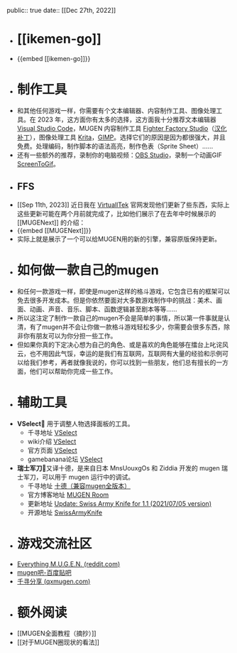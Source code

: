 public:: true
date::  [[Dec 27th, 2022]]

- # [[ikemen-go]]
- {{embed [[ikemen-go]]}}
- # 制作工具
- 和其他任何游戏一样，你需要有个文本编辑器、内容制作工具、图像处理工具。在 2023 年，这方面你有太多的选择，这方面我十分推荐文本编辑器 [Visual Studio Code](https://code.visualstudio.com/)，MUGEN 内容制作工具 [Fighter Factory Studio](http://fighterfactory.virtualltek.com/)（[汉化补丁](https://qxmugen.com/tools/10049)），图像处理工具 [Krita](https://apps.kde.org/zh-cn/krita/)，[GIMP](https://www.gimp.org/)。选择它们的原因是因为都很强大，并且免费。处理编码，制作脚本的语法高亮，制作色表（Sprite Sheet）……
- 还有一些额外的推荐，录制你的电脑视频：[OBS Studio](https://obsproject.com/)，录制一个动画GIF [ScreenToGif](https://www.screentogif.com/)。
- ## FFS
- [[Sep 11th, 2023]] 近日我在 [VirtuallTek](https://virtualltek.com/) 官网发现他们更新了些东西，实际上这些更新可能在两个月前就完成了，比如他们展示了在去年中时候展示的 [[MUGENext]] 的介绍：
- {{embed [[MUGENext]]}}
- 实际上就是展示了一个可以给MUGEN用的新的引擎，兼容原版保持更新。
- # 如何做一款自己的mugen
- 和任何一款游戏一样，即使是mugen这样的格斗游戏，它包含已有的框架可以免去很多开发成本。但是你依然要面对大多数游戏制作中的挑战：美术、画面、动画、声音、音乐、脚本、函数逻辑甚至剧本等等……
- 所以这注定了制作一款自己的mugen不会是简单的事情，所以第一件事就是认清，有了mugen并不会让你做一款格斗游戏轻松多少，你需要会很多东西，除非你有朋友可以为你分担一些工作。
- 但如果你真的下定决心想为自己的角色、或是喜欢的角色能够在擂台上叱诧风云，也不用因此气馁，幸运的是我们有互联网，互联网有大量的经验和示例可以给我们参考，再者就像我说的，你可以找到一些朋友，他们总有擅长的一方面，他们可以帮助你完成一些工作。
- # 辅助工具
- **VSelect**🔎 用于调整人物选择面板的工具。
	- 千寻地址 [VSelect](https://qxmugen.com/tools/10116)
	- wiki介绍 [VSelect](https://mugen.fandom.com/wiki/VSelect)
	- 官方页面 [VSelect](http://tunglashor.webnode.com/products/vselect/)
	- gamebanana论坛 [VSelect](https://gamebanana.com/tools/6090)
- **瑞士军刀**🏑又译十德，是来自日本 MnsUouxgOs 和 Ziddia 开发的 mugen 瑞士军刀，可以用于 mugen 运行中的调试。
	- 千寻地址 [十德（兼容mugen全版本） ](https://qxmugen.com/tools/10115)
	- 官方博客地址 [MUGEN Room](https://ziddia.blog.fc2.com/)
	- 更新地址 [Update: Swiss Army Knife for 1.1 (2021/07/05 version) ](https://ziddia.blog.fc2.com/blog-entry-62.html)
	- 开源地址 [SwissArmyKnife](https://github.com/ZiddiaMUGEN/SwissArmyKnife)
- # 游戏交流社区
- [Everything M.U.G.E.N. (reddit.com)](https://www.reddit.com/r/mugen/)
- [mugen吧-百度贴吧](https://tieba.baidu.com/f?kw=mugen&ie=utf-8)
- [千寻分享 (qxmugen.com)](https://qxmugen.com/)
- # 额外阅读
- [[MUGEN全面教程（摘抄）]]
- [[对于MUGEN圈现状的看法]]
